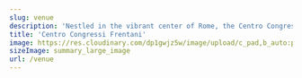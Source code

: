```yaml
---
slug: venue
description: 'Nestled in the vibrant center of Rome, the Centro Congressi Frentani offers a strategic and accessible location for a wide range of events. Situated within easy reach of Termini Station, "La Sapienza" University, the National Research Council (CNR), Policlinico Umberto I Hospital, and the National Library, our venue provides unparalleled convenience for attendees.'
title: 'Centro Congressi Frentani'
image: https://res.cloudinary.com/dp1gwjz5w/image/upload/c_pad,b_auto:predominant,fl_preserve_transparency/v1710172530/venue/midas-hotel-Main-Entrance-Midas_galt3a.jpg?_s=public-apps
sizeImage: summary_large_image
url: /venue
---
```

